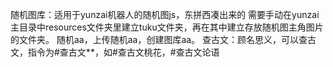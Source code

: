 随机图库：适用于yunzai机器人的随机图js，东拼西凑出来的 需要手动在yunzai主目录中resources文件夹里建立tuku文件夹，再在其中建立存放随机图主角图片的文件夹。 随机aa，上传随机aa，创建图库aa。
查古文：顾名思义，可以查古文，指令为#查古文**，如#查古文桃花，#查古文论语
